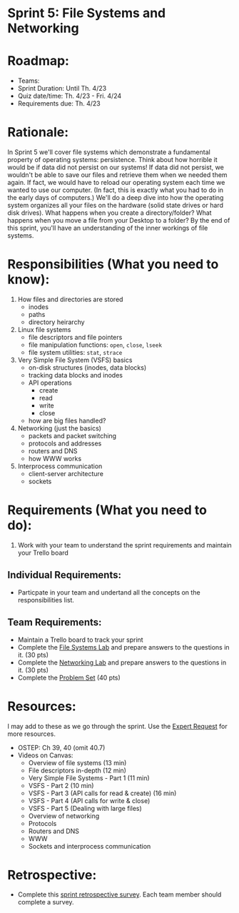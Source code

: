 # Sprint 5: File Systems and Networking

# Roadmap:
* Teams:
* Sprint Duration: Until Th. 4/23
* Quiz date/time: Th. 4/23 - Fri. 4/24
* Requirements due: Th. 4/23

# Rationale: 
In Sprint 5 we'll cover file systems which demonstrate a fundamental property of operating systems: persistence.  Think about how horrible it would be if data did not persist on our systems!  If data did not persist, we wouldn't be able to save our files and retrieve them when we needed them again.  If fact, we would have to reload our operating system each time we wanted to use our computer.  (In fact, this is exactly what you had to do in the early days of computers.)  We'll do a deep dive into how the operating system organizes all your files on the hardware (solid state drives or hard disk drives).  What happens when you create a directory/folder?  What happens when you move a file from your Desktop to a folder?  By the end of this sprint, you'll have an understanding of the inner workings of file systems.

# Responsibilities (What you need to know):
1. How files and directories are stored
   * inodes
   * paths
   * directory heirarchy
2. Linux file systems
   * file descriptors and file pointers
   * file manipulation functions: `open`, `close`, `lseek`
   * file system utilities: `stat`, `strace`
3. Very Simple File System (VSFS) basics
   * on-disk structures (inodes, data blocks)
   * tracking data blocks and inodes
   * API operations
      * create
      * read
      * write
      * close
   * how are big files handled?
4. Networking (just the basics)
   * packets and packet switching
   * protocols and addresses
   * routers and DNS
   * how WWW works
5. Interprocess communication
   * client-server architecture
   * sockets 

# Requirements (What you need to do):
1.  Work with your team to understand the sprint requirements and maintain your Trello board

## Individual Requirements:
   * Particpate in your team and undertand all the concepts on the responsibilities list. 

## Team Requirements:
   * Maintain a Trello board to track your sprint
   * Complete the [File Systems Lab](./fs_lab.md) and prepare answers to the questions in it. (30 pts)
   * Complete the [Networking Lab](./networking_lab.md) and prepare answers to the questions in it. (30 pts)
   * Complete the [Problem Set](./problem_set.pdf)  (40 pts)
   
# Resources:  
I may add to these as we go through the sprint.  Use the [Expert Request](https://rollins.co1.qualtrics.com/jfe/form/SV_0jNfbBpN1clDJfn?course=cms310s20&sprint=5) for more resources. 
   * OSTEP: Ch 39, 40 (omit 40.7)
   * Videos on Canvas:
     * Overview of file systems (13 min)
     * File descriptors in-depth (12 min)
     * Very Simple File Systems - Part 1 (11 min)
     * VSFS - Part 2 (10 min)
     * VSFS - Part 3 (API calls for read & create)  (16 min)
     * VSFS - Part 4 (API calls for write & close)
     * VSFS - Part 5 (Dealing with large files)
     * Overview of networking
     * Protocols
     * Routers and DNS
     * WWW
     * Sockets and interprocess communication
     


# Retrospective:
  * Complete this [sprint retrospective survey](https://rollins.co1.qualtrics.com/jfe/form/SV_3rAIzhpHFYbIixf?course=330s20&sprint=5).  Each team member should complete a survey.
